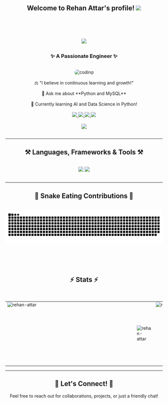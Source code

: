 <h2 align="center">
  Welcome to Rehan Attar's profile! 
  <img src="https://media.giphy.com/media/hvRJCLFzcasrR4ia7z/giphy.gif" width="28">
</h2>
<br/>

<h1 align="center">
    <img src="https://readme-typing-svg.herokuapp.com/?font=Righteous&size=35&center=true&vCenter=true&width=500&height=70&duration=4000&lines=Hi+There!+👋;+I'm+Rehan+Attar!;" />
</h1>

<h3 align="center">✨ A Passionate Engineer ✨</h3>
<br/>

<div align="center">
  <img alt="coding" width="400" src="https://user-images.githubusercontent.com/55389276/140866485-8fb1c876-9a8f-4d6a-98dc-08c4981eaf70.gif" style="border-radius: 10px;">
</div>
<br/>

<div align="center">
  ⚖️ "I believe in continuous learning and growth!" <br>
  <br/>
  💬 Ask me about **Python and MySQL**
</div>
<br/>

<div align="center">
  🌱 Currently learning AI and Data Science in Python!
</div>

<br/>

<div align="center"> 
  <a href="mailto:rehanattar6541@gmail.com">
    <img src="https://img.shields.io/badge/Gmail-333333?style=for-the-badge&logo=gmail&logoColor=red" />
  </a>
  <a href="https://linkedin.com/in/rehan-attar-46a872256" target="_blank">
    <img src="https://img.shields.io/badge/LinkedIn-0077B5?style=for-the-badge&logo=linkedin&logoColor=white" />
  </a>
  <a href="" target="_blank">
     <img src="https://img.shields.io/badge/Portfolio-FF5722?style=for-the-badge&logo=todoist&logoColor=white" />
  </a>
  <a href="https://www.instagram.com/rehaan.attar6541?igsh=bWJvdmRIN2I3ZDVq" target="_blank">
     <img src="https://img.shields.io/badge/Instagram-E4405F?style=for-the-badge&logo=instagram&logoColor=white" />
  </a>
</div>

<br/>

<div align="center">
  <img align="center" src="https://visitor-badge.laobi.icu/badge?page_id=Rehan6541.Rehan6541" />
</div>

<br/>
<hr/>

<h2 align="center">⚒️ Languages, Frameworks & Tools ⚒️</h2>
<br/>
<div align="center">
    <img src="https://skillicons.dev/icons?i=html,css,vscode,github,figma,git,c,cpp" />
    <img src="https://skillicons.dev/icons?i=java,python,javascript,mongodb,mysql" /><br>
</div>

<br/>
<hr/>

<div align="center">
 <h2>🐍 Snake Eating Contributions 🐍</h2>
  <br>
  <img alt="snake eating my contributions" src="https://raw.githubusercontent.com/salesp07/salesp07/output/github-contribution-grid-snake.svg" />
  
  <br/><br/><br/>
</div>

<h2 align="center">⚡ Stats ⚡</h2>
<br/>

<div align="center">
  <table>
    <tr>
      <td>
        <img align="left" src="https://github-readme-stats.vercel.app/api/top-langs?username=Rehan6541&show_icons=true&locale=en&layout=compact&hide_border=true&custom_title=Top%20Languages&langs_count=5&theme=radical" alt="rehan-attar" width="400" height="200" />
      </td>
      <td>
        <img align="center" src="https://github-readme-stats.vercel.app/api?username=Rehan6541&show_icons=true&locale=en&hide_border=true&theme=radical" alt="rehan-attar" width="400" height="200" />
      </td>
      <td>
        <img align="right" src="https://github-readme-streak-stats.herokuapp.com/?user=Rehan6541&theme=radical" alt="rehan-attar" width="400" height="200" />
      </td>
    </tr>
  </table>
</div>

<hr/>

<div align="center">
  <h2>🌟 Let's Connect! 🌟</h2>
  <p>Feel free to reach out for collaborations, projects, or just a friendly chat!</p>
</div>

<br/>
